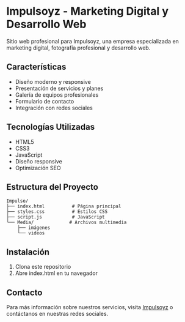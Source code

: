 # Impulsoyz - Marketing Digital y Desarrollo Web

Sitio web profesional para Impulsoyz, una empresa especializada en marketing digital, fotografía profesional y desarrollo web.

## Características

- Diseño moderno y responsive
- Presentación de servicios y planes
- Galería de equipos profesionales
- Formulario de contacto
- Integración con redes sociales

## Tecnologías Utilizadas

- HTML5
- CSS3
- JavaScript
- Diseño responsive
- Optimización SEO

## Estructura del Proyecto

```
Impulso/
├── index.html          # Página principal
├── styles.css          # Estilos CSS
├── script.js           # JavaScript
└── Media/             # Archivos multimedia
    ├── imágenes
    └── videos
```

## Instalación

1. Clona este repositorio
2. Abre index.html en tu navegador

## Contacto

Para más información sobre nuestros servicios, visita [Impulsoyz](#) o contáctanos en nuestras redes sociales.

